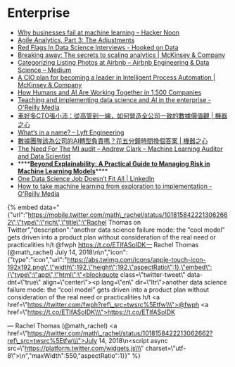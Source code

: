 # Enterprise

* [Why businesses fail at machine learning – Hacker Noon](https://hackernoon.com/why-businesses-fail-at-machine-learning-fbff41c4d5db)
* [Agile Analytics, Part 3: The Adjustments](https://www.locallyoptimistic.com/post/agile-analytics-p3/)
* [Red Flags In Data Science Interviews - Hooked on Data](http://hookedondata.org/Red-Flags-in-Data-Science-Interviews/)
* [Breaking away: The secrets to scaling analytics \| McKinsey & Company](https://www.mckinsey.com/business-functions/mckinsey-analytics/our-insights/breaking-away-the-secrets-to-scaling-analytics)
* [Categorizing Listing Photos at Airbnb – Airbnb Engineering & Data Science – Medium](https://medium.com/airbnb-engineering/categorizing-listing-photos-at-airbnb-f9483f3ab7e3)
* [A CIO plan for becoming a leader in Intelligent Process Automation \| McKinsey & Company](https://www.mckinsey.com/business-functions/digital-mckinsey/our-insights/a-cio-plan-for-becoming-a-leader-in-ipa)
* [How Humans and AI Are Working Together in 1,500 Companies](https://hbr.org/2018/07/collaborative-intelligence-humans-and-ai-are-joining-forces)
* [Teaching and implementing data science and AI in the enterprise - O'Reilly Media](https://www.oreilly.com/ideas/teaching-and-implementing-data-science-and-ai-in-the-enterprise)
* [車好多CTO張小沛：從高管到一線，如何營造全公司一致的數據價值觀 \| 機器之心](https://www.jiqizhixin.com/articles/2018-07-11-7)
* [What’s in a name? – Lyft Engineering](https://eng.lyft.com/whats-in-a-name-ce42f419d16c)
* [數據團隊該為公司的AI轉型負責嗎？花五分鐘時間換個答案 \| 機器之心](https://www.jiqizhixin.com/articles/2018-07-20-3)
* [The Need For The Ml audit – Andrew Clark – Machine Learning Auditor and Data Scientist](https://aclarkdata.github.io/The-Need-for-the-ML-Audit/)
* \*\*\*\*[**Beyond Explainability: A Practical Guide to Managing Risk in Machine Learning Models**](https://www.immuta.com/wp-content/uploads/2018/06/Beyond_Explainability.pdf)\*\*\*\*
* [One Data Science Job Doesn’t Fit All \| LinkedIn](https://www.linkedin.com/pulse/one-data-science-job-doesnt-fit-all-elena-grewal/)
* [How to take machine learning from exploration to implementation - O'Reilly Media](https://www.oreilly.com/ideas/how-to-take-machine-learning-from-exploration-to-implementation?mkt_tok=eyJpIjoiWXpsaE1HWmhPV1U0WkdGayIsInQiOiJxYWlXblZQdVZFWFMzR3VKUFNmT1wvQ3pmWGZibHU2ZHVLRllRdTVQWjdIU1M4TTN0UmF4VjZsNGtRUmVqcElQYlo1TVRGdHNUXC96RGdxN2luUlc2UUFlRDNOM2dJXC9VUTJjSFJpQWR0WGJtTytMWkd4OHNSMUplSjlScHYycUZ2ZyJ9)



{% embed data="{\"url\":\"https://mobile.twitter.com/math\_rachel/status/1018158422213062662\",\"type\":\"rich\",\"title\":\"Rachel Thomas on Twitter\",\"description\":\"another data science failure mode: the “cool model” gets driven into a product plan without consideration of the real need or practicalities h/t @fwph https://t.co/ETIfASoIDK— Rachel Thomas \(@math\_rachel\) July 14, 2018\\n\\n\",\"icon\":{\"type\":\"icon\",\"url\":\"https://abs.twimg.com/icons/apple-touch-icon-192x192.png\",\"width\":192,\"height\":192,\"aspectRatio\":1},\"embed\":{\"type\":\"app\",\"html\":\"<blockquote class=\\\"twitter-tweet\\\" data-dnt=\\\"true\\\" align=\\\"center\\\"><p lang=\\\"en\\\" dir=\\\"ltr\\\">another data science failure mode: the “cool model” gets driven into a product plan without consideration of the real need or practicalities h/t <a href=\\\"https://twitter.com/fwph?ref\_src=twsrc%5Etfw\\\">@fwph</a> <a href=\\\"https://t.co/ETIfASoIDK\\\">https://t.co/ETIfASoIDK</a></p>&mdash; Rachel Thomas \(@math\_rachel\) <a href=\\\"https://twitter.com/math\_rachel/status/1018158422213062662?ref\_src=twsrc%5Etfw\\\">July 14, 2018</a></blockquote>\\n<script async src=\\\"https://platform.twitter.com/widgets.js\\\" charset=\\\"utf-8\\\"></script>\\n\",\"maxWidth\":550,\"aspectRatio\":1}}" %}

